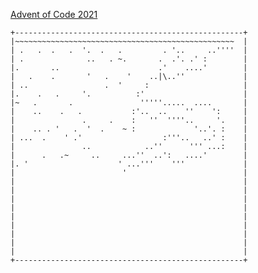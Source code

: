 [Advent of Code 2021](http://adventofcode.com/2021)

    +---------------------------------------------------+
    |~~~~~~~~~~~~~~~~~~~~~~~~~~~~~~~~~~~~~~~~~~~~~~~~~  |
    | .   .  .   .  '.  .   .         . '..     ..''''  |
    | .              ..   . ~.       .  .'. .' :        |
    |.       ..                      .'    ....'        |
    |   .    .       '   .    '    ..|\..''             |
    | ..                 .  '     :                     |
    |.    .   .     '.          :'                      |
    |~   .       .               '''''.....  ....       |
    |    ..    .   .           :'..  ..    ''    ':     |
    |               .     .    :   ''  ''''..     '.    |
    |    .. . '   .  '  .    ~ :             '..'. :    |
    | ...  .    ' .'                  :'''..   ..' :    |
    |               ..            ..''      ''' ...:    |
    |      .   .~     ..     ...''  ..':   ....'        |
    |. '                    ' ...'''    '''             |
    |                        '                          |
    |                                                   |
    |                                                   |
    |                                                   |
    |                                                   |
    |                                                   |
    |                                                   |
    |                                                   |
    |                                                   |
    |                                                   |
    +---------------------------------------------------+